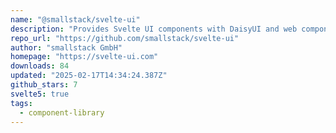 ```yaml
---
name: "@smallstack/svelte-ui"
description: "Provides Svelte UI components with DaisyUI and web components."
repo_url: "https://github.com/smallstack/svelte-ui"
author: "smallstack GmbH"
homepage: "https://svelte-ui.com"
downloads: 84
updated: "2025-02-17T14:34:24.387Z"
github_stars: 7
svelte5: true
tags: 
  - component-library
---
```

